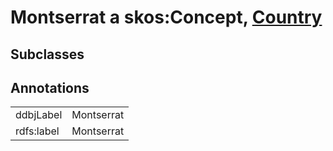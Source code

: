 # Montserrat a skos:Concept, [Country](/0.1/Country)

## Subclasses

## Annotations

|||
|-----|-----|
|ddbjLabel|Montserrat|
|rdfs:label|Montserrat|

